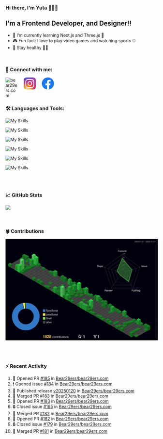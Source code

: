 ### Hi there, I'm Yuta 🤟🏻🐻

## I'm a Frontend Developer, and Designer!!

- 🌱 I’m currently learning Next.js and Three.js 🤣
- 🎮 Fun fact: I love to play video games and watching sports ⚾️
- 🏃 Stay healthy 🏋🏻

<br />

### :wave: Connect with me:

[<img align="left" alt="bear29ers.com" width="40px" src="https://user-images.githubusercontent.com/39920490/156489586-f125813b-e344-46d6-9306-f5786684b976.jpg" style="margin-right: 20px;" />](https://bear29ers.com)
[<img align="left" alt="Yuta Okuma | Instagram" width="40px" src="https://github.com/github/explore/blob/main/topics/instagram/instagram.png?raw=true" style="margin-right: 20px;" />](https://www.instagram.com/bear29ers/)
[<img align="left" alt="Yuta Okuma | Facebook" width="40px" src="https://github.com/github/explore/blob/main/topics/facebook/facebook.png?raw=true" style="margin-right: 20px;" />](https://www.facebook.com/bear29ers/)

<!-- [<img align="left" alt="Yuta Okuma | Wantedly" width="40px" src="https://user-images.githubusercontent.com/39920490/156489528-fdc520d6-10f1-43b6-8bf8-fadf8dcf1a90.jpg" style="margin-right: 20px;" />](https://www.wantedly.com/id/yuta_okuma_b) -->

<br />
<br />
<br />
<br />

### :hammer_and_wrench: Languages and Tools:

![My Skills](https://skillicons.dev/icons?i=html,css,sass,bootstrap,tailwind,js,ts,jquery,threejs,react)

![My Skills](https://skillicons.dev/icons?i=styledcomponents,emotion,materialui,nextjs,vercel,vue,nuxt,pinia,nodejs,express)

![My Skills](https://skillicons.dev/icons?i=webpack,vite,jest,vitest,babel,regex,npm,pnpm,php,laravel)

![My Skills](https://skillicons.dev/icons?i=mysql,sqlite,docker,git,github,githubactions,aws,firebase,vim,neovim)

![My Skills](https://skillicons.dev/icons?i=linux,bash,lua,markdown,svg,webstorm,vscode,atom,figma,xd)

![My Skills](https://skillicons.dev/icons?i=ps,ai,pr,ae,postman,sentry,codepen,stackoverflow,discord,apple)

<br />
<br />

### :chart_with_upwards_trend: GitHub Stats

<div style="display: flex;">
    <a href="https://github.com/Bear29ers">
        <img height="220px;" src="https://github-readme-stats-bear29ers.vercel.app/api?username=Bear29ers&show_icons=true&theme=bear">
    </a>
</div>

<br />
<br />

### :four_leaf_clover: Contributions

![](./profile-3d-contrib/profile-night-green.svg)

<br />
<br />

### :zap: Recent Activity

<!--START_SECTION:activity-->

1. 💪 Opened PR [#185](https://github.com/Bear29ers/bear29ers.com/pull/185) in [Bear29ers/bear29ers.com](https://github.com/Bear29ers/bear29ers.com)
2. ❗ Opened issue [#184](https://github.com/Bear29ers/bear29ers.com/issues/184) in [Bear29ers/bear29ers.com](https://github.com/Bear29ers/bear29ers.com)
3. 🚀 Published release [v20250120](https://github.com/Bear29ers/bear29ers.com/releases/tag/v20250120) in [Bear29ers/bear29ers.com](https://github.com/Bear29ers/bear29ers.com)
4. 🎉 Merged PR [#183](https://github.com/Bear29ers/bear29ers.com/pull/183) in [Bear29ers/bear29ers.com](https://github.com/Bear29ers/bear29ers.com)
5. 💪 Opened PR [#183](https://github.com/Bear29ers/bear29ers.com/pull/183) in [Bear29ers/bear29ers.com](https://github.com/Bear29ers/bear29ers.com)
6. 🔒 Closed issue [#165](https://github.com/Bear29ers/bear29ers.com/issues/165) in [Bear29ers/bear29ers.com](https://github.com/Bear29ers/bear29ers.com)
7. 🎉 Merged PR [#182](https://github.com/Bear29ers/bear29ers.com/pull/182) in [Bear29ers/bear29ers.com](https://github.com/Bear29ers/bear29ers.com)
8. 💪 Opened PR [#182](https://github.com/Bear29ers/bear29ers.com/pull/182) in [Bear29ers/bear29ers.com](https://github.com/Bear29ers/bear29ers.com)
9. 🔒 Closed issue [#179](https://github.com/Bear29ers/bear29ers.com/issues/179) in [Bear29ers/bear29ers.com](https://github.com/Bear29ers/bear29ers.com)
10. 🎉 Merged PR [#181](https://github.com/Bear29ers/bear29ers.com/pull/181) in [Bear29ers/bear29ers.com](https://github.com/Bear29ers/bear29ers.com)

<!--END_SECTION:activity-->
